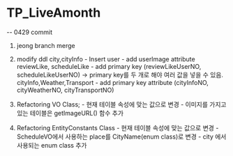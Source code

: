 # TP_LiveAmonth
-- 0429 commit
   1. jeong branch merge
   
   2. modify ddl 
                city,cityInfo - Insert
                user - add userImage attribute
                reviewLike, scheduleLike - add primary key (reviewLikeUserNO, scheduleLikeUserNO)
                     -> primary key를 두 개로 해야 여러 값을 넣을 수 있음.
                cityInfo,Weather,Transport - add primary key attribute (cityInfoNO, cityWeatherNO, cityTransportNO)
                  
   3. Refactoring VO Class;
               - 현재 테이블 속성에 맞는 값으로 변경
               - 이미지를 가지고 있는 테이블은 getImageURL() 함수 추가
                  
   4. Refactoring EntityConstants Class
               - 현재 테이블 속성에 맞는 값으로 변경
               - ScheduleVO에서 사용하는 place를 CityName(enum class)로 변경
               - city 에서 사용되는 enum class 추가

